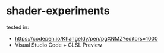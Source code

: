 # shader-experiments

tested in:  
- https://codepen.io/Khangeldy/pen/pgXNMZ?editors=1000 
- Visual Studio Code + GLSL Preview

